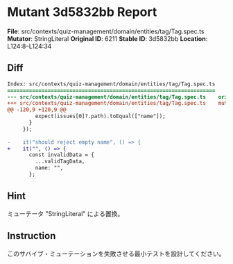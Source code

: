 # Mutant 3d5832bb Report

**File**: src/contexts/quiz-management/domain/entities/tag/Tag.spec.ts
**Mutator**: StringLiteral
**Original ID**: 6211
**Stable ID**: 3d5832bb
**Location**: L124:8–L124:34

## Diff

```diff
Index: src/contexts/quiz-management/domain/entities/tag/Tag.spec.ts
===================================================================
--- src/contexts/quiz-management/domain/entities/tag/Tag.spec.ts	original
+++ src/contexts/quiz-management/domain/entities/tag/Tag.spec.ts	mutated #6211
@@ -120,9 +120,9 @@
         expect(issues[0]?.path).toEqual(["name"]);
       }
     });
 
-    it("should reject empty name", () => {
+    it("", () => {
       const invalidData = {
         ...validTagData,
         name: "",
       };
```

## Hint

ミューテータ "StringLiteral" による置換。

## Instruction

このサバイブ・ミューテーションを失敗させる最小テストを設計してください。
